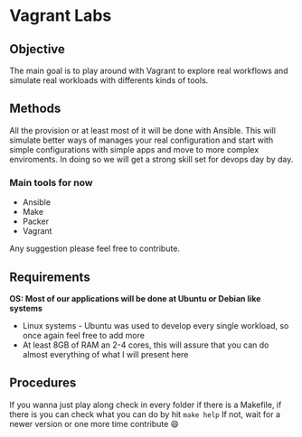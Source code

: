 # Vagrant Labs

## Objective
The main goal is to play around with Vagrant to explore real workflows and 
simulate real workloads with differents kinds of tools.

## Methods
All the provision or at least most of it will be done with Ansible. This will
simulate better ways of manages your real configuration and start with simple
configurations with simple apps and move to more complex enviroments. In doing 
so we will get a strong skill set for devops day by day.

### Main tools for now

* Ansible
* Make
* Packer
* Vagrant

Any suggestion please feel free to contribute. 

## Requirements 

**OS: Most of our applications will be done at Ubuntu or Debian like systems**
* Linux systems - Ubuntu was used to develop every single workload, so once again feel free to add more
* At least 8GB of RAM an 2-4 cores, this will assure that you can do almost everything of what I will present here

## Procedures
If you wanna just play along check in every folder if there is a Makefile, if there is you can check what you can do by hit `make help`
If not, wait for a newer version or one more time contribute :smile: